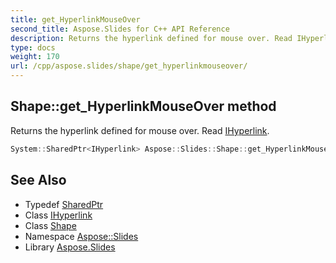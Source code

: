 ```yaml
---
title: get_HyperlinkMouseOver
second_title: Aspose.Slides for C++ API Reference
description: Returns the hyperlink defined for mouse over. Read IHyperlink.
type: docs
weight: 170
url: /cpp/aspose.slides/shape/get_hyperlinkmouseover/
---
```

## Shape::get_HyperlinkMouseOver method


Returns the hyperlink defined for mouse over. Read [IHyperlink](../../ihyperlink/).

```cpp
System::SharedPtr<IHyperlink> Aspose::Slides::Shape::get_HyperlinkMouseOver() override
```

## See Also

* Typedef [SharedPtr](../../../system/sharedptr/)
* Class [IHyperlink](../../ihyperlink/)
* Class [Shape](../)
* Namespace [Aspose::Slides](../../)
* Library [Aspose.Slides](../../../)
